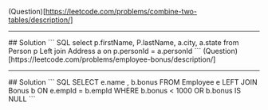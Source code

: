(Question)[https://leetcode.com/problems/combine-two-tables/description/]
<hr>
## Solution
``` SQL
select p.firstName, P.lastName, a.city, a.state
from Person p
Left join Address a
on p.personId = a.personId
```
(Question)[https://leetcode.com/problems/employee-bonus/description/]
<hr>
## Solution
``` SQL
SELECT e.name , b.bonus
FROM Employee e
LEFT JOIN Bonus b
ON e.empId  = b.empId 
WHERE b.bonus < 1000 OR b.bonus IS NULL
```